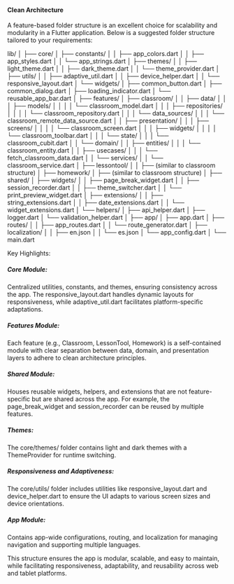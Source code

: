
#### Clean Architecture

A feature-based folder structure is an excellent choice for scalability and modularity in a Flutter application. Below is a suggested folder structure tailored to your requirements:


lib/
│
├── core/
│   ├── constants/
│   │   ├── app_colors.dart
│   │   ├── app_styles.dart
│   │   └── app_strings.dart
│   ├── themes/
│   │   ├── light_theme.dart
│   │   ├── dark_theme.dart
│   │   └── theme_provider.dart
│   ├── utils/
│   │   ├── adaptive_util.dart
│   │   ├── device_helper.dart
│   │   └── responsive_layout.dart
│   └── widgets/
│       ├── common_button.dart
│       ├── common_dialog.dart
│       ├── loading_indicator.dart
│       └── reusable_app_bar.dart
│
├── features/
│   ├── classroom/
│   │   ├── data/
│   │   │   ├── models/
│   │   │   │   └── classroom_model.dart
│   │   │   ├── repositories/
│   │   │   │   └── classroom_repository.dart
│   │   │   └── data_sources/
│   │   │       └── classroom_remote_data_source.dart
│   │   ├── presentation/
│   │   │   ├── screens/
│   │   │   │   └── classroom_screen.dart
│   │   │   ├── widgets/
│   │   │   │   └── classroom_toolbar.dart
│   │   │   └── state/
│   │   │       └── classroom_cubit.dart
│   │   └── domain/
│   │       ├── entities/
│   │       │   └── classroom_entity.dart
│   │       ├── usecases/
│   │       │   └── fetch_classroom_data.dart
│   │       └── services/
│   │           └── classroom_service.dart
│   ├── lessontool/
│   │   ├── (similar to classroom structure)
│   ├── homework/
│       ├── (similar to classroom structure)
│
├── shared/
│   ├── widgets/
│   │   ├── page_break_widget.dart
│   │   ├── session_recorder.dart
│   │   ├── theme_switcher.dart
│   │   └── print_preview_widget.dart
│   ├── extensions/
│   │   ├── string_extensions.dart
│   │   ├── date_extensions.dart
│   │   └── widget_extensions.dart
│   └── helpers/
│       ├── api_helper.dart
│       ├── logger.dart
│       └── validation_helper.dart
│
├── app/
│   ├── app.dart
│   ├── routes/
│   │   ├── app_routes.dart
│   │   └── route_generator.dart
│   ├── localization/
│   │   ├── en.json
│   │   └── es.json
│   └── app_config.dart
│
└── main.dart

Key Highlights:

##### Core Module:

Centralized utilities, constants, and themes, ensuring consistency across the app. The responsive_layout.dart handles dynamic layouts for responsiveness, while adaptive_util.dart facilitates platform-specific adaptations.

##### Features Module:

Each feature (e.g., Classroom, LessonTool, Homework) is a self-contained module with clear separation between data, domain, and presentation layers to adhere to clean architecture principles.

##### Shared Module:

Houses reusable widgets, helpers, and extensions that are not feature-specific but are shared across the app. For example, the page_break_widget and session_recorder can be reused by multiple features.

##### Themes:

The core/themes/ folder contains light and dark themes with a ThemeProvider for runtime switching.

##### Responsiveness and Adaptiveness:

The core/utils/ folder includes utilities like responsive_layout.dart and device_helper.dart to ensure the UI adapts to various screen sizes and device orientations.

##### App Module:

Contains app-wide configurations, routing, and localization for managing navigation and supporting multiple languages.

This structure ensures the app is modular, scalable, and easy to maintain, while facilitating responsiveness, adaptability, and reusability across web and tablet platforms.
